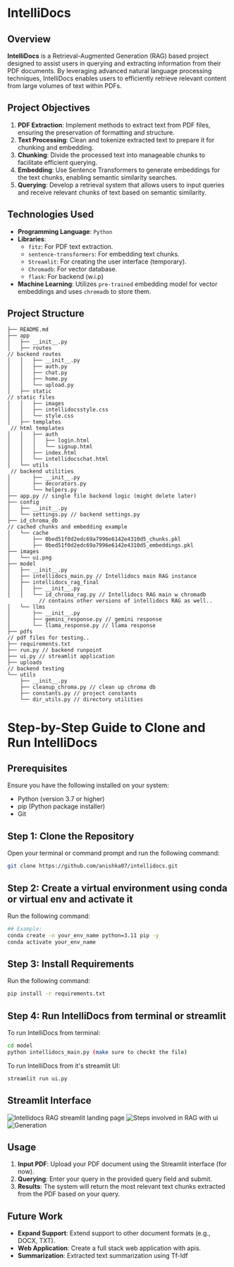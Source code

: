 # IntelliDocs

## Overview

**IntelliDocs** is a Retrieval-Augmented Generation (RAG) based project designed to assist users in querying and extracting information from their PDF documents. By leveraging advanced natural language processing techniques, IntelliDocs enables users to efficiently retrieve relevant content from large volumes of text within PDFs.

## Project Objectives

1. **PDF Extraction**: Implement methods to extract text from PDF files, ensuring the preservation of formatting and structure.
2. **Text Processing**: Clean and tokenize extracted text to prepare it for chunking and embedding.
3. **Chunking**: Divide the processed text into manageable chunks to facilitate efficient querying.
4. **Embedding**: Use Sentence Transformers to generate embeddings for the text chunks, enabling semantic similarity searches.
5. **Querying**: Develop a retrieval system that allows users to input queries and receive relevant chunks of text based on semantic similarity.

## Technologies Used

- **Programming Language**: `Python`
- **Libraries**:
  - `fitz`: For PDF text extraction.
  - `sentence-transformers`: For embedding text chunks.
  - `Streamlit`: For creating the user interface (temporary).
  - `Chromadb`: For vector database.
  - `flask`: For backend (w.i.p)
- **Machine Learning**: Utilizes `pre-trained` embedding model for vector embeddings and uses `chromadb` to store them.

## Project Structure

```plaintext
├── README.md
├── app
│   ├── __init__.py
│   ├── routes 
// backend routes 
│   │   ├── __init__.py
│   │   ├── auth.py
│   │   ├── chat.py
│   │   ├── home.py
│   │   └── upload.py
│   ├── static 
// static files
│   │   ├── images
│   │   ├── intellidocsstyle.css
│   │   └── style.css
│   ├── templates
 // html templates
│   │   ├── auth
│   │   │   ├── login.html
│   │   │   └── signup.html
│   │   ├── index.html
│   │   └── intellidocschat.html
│   └── utils
 // backend utilities
│       ├── __init__.py
│       ├── decorators.py
│       └── helpers.py
├── app.py // single file backend logic (might delete later)
├── config
│   ├── __init__.py
│   └── settings.py // backend settings.py
├── id_chroma_db 
// cached chunks and embedding example
│   └── cache
│       ├── 0bed51f0d2edc69a7996e6142e4310d5_chunks.pkl
│       ├── 0bed51f0d2edc69a7996e6142e4310d5_embeddings.pkl
├── images
│   └── ui.png
├── model
│   ├── __init__.py
│   ├── intellidocs_main.py // Intellidocs main RAG instance
│   ├── intellidocs_rag_final
│   │   ├── __init__.py
│   │   └── id_chroma_rag.py // Intellidocs RAG main w chromadb
          // contains other versions of intellidocs RAG as well..
│   └── llms
│       ├── __init__.py
│       ├── gemini_response.py // gemini response
│       └── llama_response.py // llama response
├── pdfs
// pdf files for testing..
├── requirements.txt
├── run.py // backend runpoint
├── ui.py // streamlit application
├── uploads
// backend testing
└── utils
    ├── __init__.py
    ├── cleanup_chroma.py // clean up chroma db
    ├── constants.py // project constants
    └── dir_utils.py // directory utilities 
```

# Step-by-Step Guide to Clone and Run IntelliDocs

## Prerequisites

Ensure you have the following installed on your system:
- Python (version 3.7 or higher)
- pip (Python package installer)
- Git

## Step 1: Clone the Repository

Open your terminal or command prompt and run the following command:

```bash
git clone https://github.com/anishka07/intellidocs.git
```

## Step 2: Create a virtual environment using conda or virtual env and activate it

Run the following command:

```bash
## Example:
conda create -n your_env_name python=3.11 pip -y
conda activate your_env_name 
```

## Step 3: Install Requirements

Run the following command:

```bash
pip install -r requirements.txt
```

## Step 4: Run IntelliDocs from terminal or streamlit

To run IntelliDocs from terminal:

```bash
cd model
python intellidocs_main.py (make sure to checkt the file)
```

To run IntelliDocs from it's streamlit UI:

```bash
streamlit run ui.py
```

## Streamlit Interface

![Intellidocs RAG streamlit landing page](images/1.png)
![Steps involved in RAG with ui](images/2.png)
![Generation](images/33.png)

## Usage

1. **Input PDF**: Upload your PDF document using the Streamlit interface (for now).
2. **Querying**: Enter your query in the provided query field and submit.
3. **Results**: The system will return the most relevant text chunks extracted from the PDF based on your query.

## Future Work

- **Expand Support**: Extend support to other document formats (e.g., DOCX, TXT).
- **Web Application**: Create a full stack web application with apis.
- **Summarization**: Extracted text summarization using Tf-Idf


